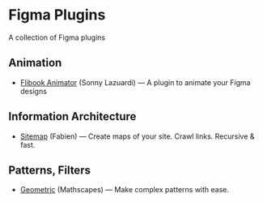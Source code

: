 # Figma Plugins
A collection of Figma plugins

## Animation
- [Flibook Animator](https://www.figma.com/community/plugin/823077195186711433/Flipbook-Animator-GIF) (Sonny Lazuardi) — A plugin to animate your Figma designs

## Information Architecture
- [Sitemap](https://www.figma.com/community/plugin/818613147082270958/Sitemap) (Fabien) — Create maps of your site. Crawl links. Recursive & fast.

## Patterns, Filters
- [Geometric](https://www.figma.com/community/plugin/816329785694858088/Geometric) (Mathscapes) — Make complex patterns with ease.
